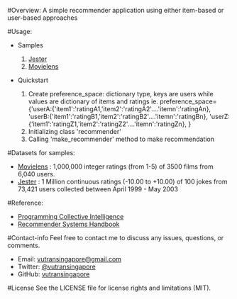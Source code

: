 #Overview:
A simple recommender application using either item-based or user-based approaches

#Usage:
*	Samples
	1.	[Jester](https://github.com/tranlyvu/recommender/blob/master/sample_jester.py)
	2.	[Movielens](https://github.com/tranlyvu/recommender/blob/master/sample_movielens.py)

* 	Quickstart
	1. Create preference_space: dictionary type, keys are users while values are dictionary of items and ratings
				   ie. preference_space={'userA:{'item1':'ratingA1,'item2':'ratingA2'....'itemn':'ratingAn},
							'userB:{'item1':'ratingB1,'item2':'ratingB2'....'itemn':'ratingBn},								 'userZ:{'item1':'ratingZ1,'item2':'ratingZ2'....'itemn':'ratingZn},
										}
	2.	Initializing class 'recommender'
	3.	Calling 'make_recommender' method to make recommendation 
	
#Datasets for samples:
*	[Movielens](http://grouplens.org/datasets/movielens/) : 1,000,000 integer ratings (from 1-5) of 3500 films from 6,040 users. 
*	[Jester](http://goldberg.berkeley.edu/jester-data/) : 1 Million continuous ratings (-10.00 to +10.00) of 100 jokes from 73,421 users collected between April 1999 - May 2003

#Reference:
*  [Programming Collective Intelligence](http://shop.oreilly.com/product/9780596529321.do)
*  [Recommender Systems Handbook](http://www.springer.com/gp/book/9780387858203)

#Contact-info
Feel free to contact me to discuss any issues, questions, or comments.
*  Email: vutransingapore@gmail.com
*  Twitter: [@vutransingapore](https://twitter.com/vutransingapore)
*  GitHub: [vutransingapore](https://github.com/tranlyvu)

#License
See the LICENSE file for license rights and limitations (MIT).
